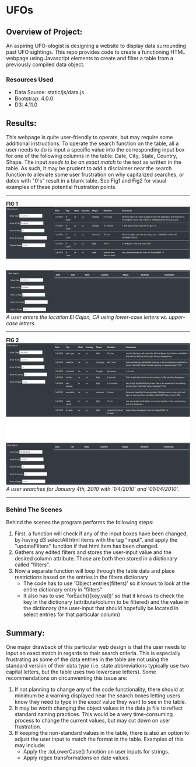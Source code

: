 # UFOs
## Overview of Project: 
<!-- Explain the purpose of this analysis. -->
An aspiring UFO-ologist is designing a website to display data surrounding past UFO sightings. This repo provides code to create a functioning HTML webpage using Javascript elements to create and filter a table from a previously compiled data object. 

### Resources Used
* Data Source: static/js/data.js
* Bootstrap: 4.0.0
* D3: 4.11.0

## Results: 
<!-- Describe to Dana how someone might use the new webpage by walking her through the process of using the search criteria. Use images of your webpage during the filtering process to support your explanation. -->

This webpage is quite user-friendly to operate, but may require some additional instructions. To operate the search function on the table, all a user needs to do is input a specific value into the corresponding input box for one of the following columns in the table: Date, City, State, Country, Shape. The input *needs to be an exact match* to the text as written in the table. As such, it may be prudent to add a disclaimer near the search function to alleviate some user frustration on why capitalized searches, or dates with "0's" result in a blank table. See Fig1 and Fig2 for visual examples of these potential frustration points.

-------------------------------------------------------------

**FIG 1**
![ian-zukowski](static/images/Fig1.png)
*A user enters the location El Cajon, CA using lower-case letters vs. upper-case letters.*

-------------------------------------------------------------

**FIG 2**
![ian-zukowski](static/images/Fig2.png)
*A user searches for January 4th, 2010 with '1/4/2010' and '01/04/2010'.*

-------------------------------------------------------------

### Behind The Scenes
Behind the scenes the program performs the following steps:
1. First, a function will check if any of the input boxes have been changed, by having d3 selectAll html items with the tag "input", and apply the "updateFilters" function if that html item has been changed.
2. Gathers any edited filters and stores the user-input value and the desired column attribute. Those are both then stored in a dictionary called "filters".
3. Now a separate function will loop through the table data and place restrictions based on the entries in the filters dictionary
    * The code has to use 'Object.entries(filters)' so it knows to look at the entire dictionary entry in "filters"
    * It also has to use 'forEach(([key,val])' so that it knows to check the key in the dictionary (attribute/column to be filtered) and the value in the dictionary (the user-input that should hopefully be located in select entries for that particular column)



## Summary: 
<!-- In a summary statement, describe one drawback of this new design and two recommendations for further development. -->
One major drawback of this particular web design is that the user needs to input an exact match in regards to their search criteria. This is especially frustrating as some of the data entries in the table are not using the standard version of their data type (i.e. state abbreviations typically use two capital letters, but the table uses two lowercase letters). Some recommendations on circumventing this issue are:
1. If not planning to change any of the code functionality, there should at minimum be a warning displayed near the search boxes letting users know they need to type in the *exact* value they want to see in the table.
2. It may be worth changing the object values in the data.js file to reflect standard naming practices. This would be a very time-consuming process to change the current values, but may cut down on user frustration.
3. If keeping the non-standard values in the table, there is also an option to adjust the user input to match the format in the table. Examples of this may include:
    * Apply the .toLowerCase() function on user inputs for strings.
    * Apply regex transformations on date values.